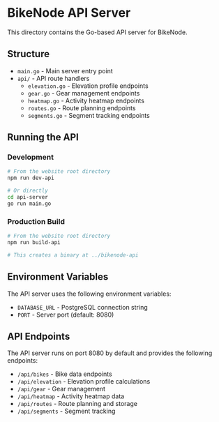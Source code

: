 # BikeNode API Server

This directory contains the Go-based API server for BikeNode.

## Structure

- `main.go` - Main server entry point
- `api/` - API route handlers
  - `elevation.go` - Elevation profile endpoints
  - `gear.go` - Gear management endpoints
  - `heatmap.go` - Activity heatmap endpoints
  - `routes.go` - Route planning endpoints
  - `segments.go` - Segment tracking endpoints

## Running the API

### Development
```bash
# From the website root directory
npm run dev-api

# Or directly
cd api-server
go run main.go
```

### Production Build
```bash
# From the website root directory
npm run build-api

# This creates a binary at ../bikenode-api
```

## Environment Variables

The API server uses the following environment variables:
- `DATABASE_URL` - PostgreSQL connection string
- `PORT` - Server port (default: 8080)

## API Endpoints

The API server runs on port 8080 by default and provides the following endpoints:

- `/api/bikes` - Bike data endpoints
- `/api/elevation` - Elevation profile calculations
- `/api/gear` - Gear management
- `/api/heatmap` - Activity heatmap data
- `/api/routes` - Route planning and storage
- `/api/segments` - Segment tracking